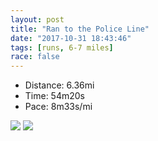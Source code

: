 ```yaml
---
layout: post
title: "Ran to the Police Line"
date: "2017-10-31 18:43:46"
tags: [runs, 6-7 miles]
race: false
---
```

<ul>
 <li>Distance: 6.36mi</li>
 <li>Time: 54m20s</li>
 <li>Pace: 8m33s/mi</li>
</ul>

<img src='https://maps.googleapis.com/maps/api/staticmap?maptype=roadmap&path=enc:sxrwFflqbMjBmIqOyKAmBzRql@bGyAHoCdMcKr_AfL~YpHfHnFvF~@hEvFp@fMw@jBz@pVu@zBVdS|CfE`Ift@c@`C|CrDtDlNHbFtEBxBdEVrEfJfIXdFzEnLpAbOwHdLoItAUvLcGjK}B[kDuEyBrCmWcE[kFeG}AmBlE_C^qWiCCaB&key=AIzaSyC1MId7bFpkLXNAaYhBSTb8jLyiSqzbDtM&size=800x800&markers=color:yellow|label:S|40.7337,-73.98612&markers=color:green|label:F|40.718549999999965,-74.01620999999997'>

<img src='https://dgtzuqphqg23d.cloudfront.net/nGUFhW3Zf52nAJaF8K8f_UT3NaLO7BeNC8Pj42AVcX0-576x768.jpg'>
